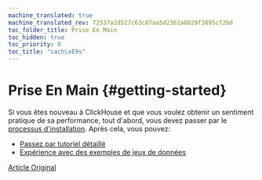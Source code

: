 ```yaml
---
machine_translated: true
machine_translated_rev: 72537a2d527c63c07aa5d2361a8829f3895cf2bd
toc_folder_title: Prise En Main
toc_hidden: true
toc_priority: 8
toc_title: "cach\xE9s"
---
```


# Prise En Main {#getting-started}

Si vous êtes nouveau à ClickHouse et que vous voulez obtenir un sentiment pratique de sa performance, tout d'abord, vous devez passer par le [processus d'installation](install.md). Après cela, vous pouvez:

-   [Passez par tutoriel détaillé](tutorial.md)
-   [Expérience avec des exemples de jeux de données](example-datasets/ontime.md)

[Article Original](https://clickhouse.tech/docs/en/getting_started/) <!--hide-->
